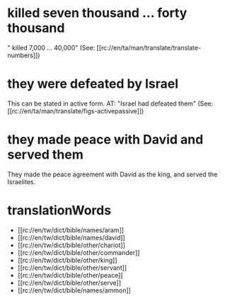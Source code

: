 # killed seven thousand ... forty thousand

" killed 7,000 ... 40,000" (See: [[rc://en/ta/man/translate/translate-numbers]])

# they were defeated by Israel

This can be stated in active form. AT: "Israel had defeated them" (See: [[rc://en/ta/man/translate/figs-activepassive]])

# they made peace with David and served them

They made the peace agreement with David as the king, and served the Israelites.

# translationWords

* [[rc://en/tw/dict/bible/names/aram]]
* [[rc://en/tw/dict/bible/names/david]]
* [[rc://en/tw/dict/bible/other/chariot]]
* [[rc://en/tw/dict/bible/other/commander]]
* [[rc://en/tw/dict/bible/other/king]]
* [[rc://en/tw/dict/bible/other/servant]]
* [[rc://en/tw/dict/bible/other/peace]]
* [[rc://en/tw/dict/bible/other/serve]]
* [[rc://en/tw/dict/bible/names/ammon]]